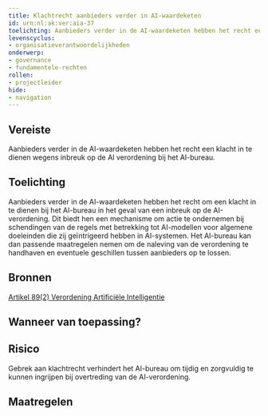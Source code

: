 ```yaml
---
title: Klachtrecht aanbieders verder in AI-waardeketen
id: urn:nl:ak:ver:aia-37
toelichting: Aanbieders verder in de AI-waardeketen hebben het recht een klacht in te dienen wegens inbreuk op de AI verordening bij het AI-bureau.
levenscyclus:
- organisatieverantwoordelijkheden
onderwerp:
- governance
- fundamentele-rechten
rollen:
- projectleider
hide:
- navigation
---
```


<!-- tags -->
## Vereiste

Aanbieders verder in de AI-waardeketen hebben het recht een klacht in te dienen wegens inbreuk op de AI verordening bij het AI-bureau.

## Toelichting

Aanbieders verder in de AI-waardeketen hebben het recht om een klacht in te dienen bij het AI-bureau in het geval van een inbreuk op de AI-verordening.
Dit biedt hen een mechanisme om actie te ondernemen bij schendingen van de regels met betrekking tot AI-modellen voor algemene doeleinden die zij geïntrigeerd hebben in AI-systemen.
Het AI-bureau kan dan passende maatregelen nemen om de naleving van de verordening te handhaven en eventuele geschillen tussen aanbieders op te lossen.

## Bronnen

[Artikel 89(2) Verordening Artificiële Intelligentie](https://eur-lex.europa.eu/legal-content/NL/TXT/HTML/?uri=OJ:L_202401689#d1e7817-1-1)

## Wanneer van toepassing?


## Risico

Gebrek aan klachtrecht verhindert het AI-bureau om tijdig en zorgvuldig te kunnen ingrijpen bij overtreding van de AI-verordening.

## Maatregelen

<!-- list_maatregelen vereiste/aia-39-recht-klacht-indienen-bij-ai-bureau no-search no-onderwerp no-rol no-levenscyclus -->
